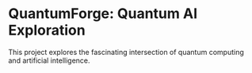 # QuantumForge: Quantum AI Exploration
This project explores the fascinating intersection of quantum computing and artificial intelligence.
